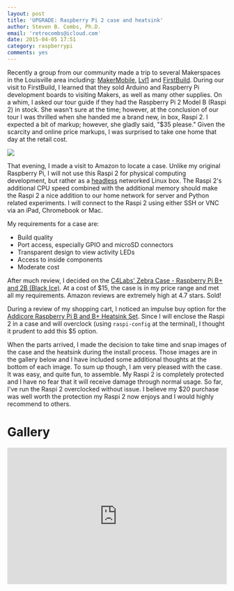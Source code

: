 ```yaml
---
layout: post
title: 'UPGRADE: Raspberry Pi 2 case and heatsink'
author: Steven B. Combs, Ph.D.
email: 'retrocombs@icloud.com'
date: 2015-04-05 17:51
category: raspberrypi
comments: yes
---
```


Recently a group from our community made a trip to several Makerspaces in the Louisville area including: [MakerMobile](http://www.velocityindiana.org/makermobile/), [Lvl1](http://www.lvl1.org/) and [FirstBuild](https://firstbuild.com/). During our visit to FirstBuild, I  learned that they sold Arduino and Raspberry Pi development boards to visiting Makers, as well as many other supplies. On a whim, I asked our tour guide if they had the Raspberry Pi 2 Model B (Raspi 2) in stock. She wasn't sure at the time; however, at the conclusion of our tour I was thrilled when she handed me a brand new, in box, Raspi 2. I expected a bit of markup; however, she gladly said, "$35 please." Given the scarcity and online price markups, I was surprised to take one home that day at the retail cost.

![](https://lh4.googleusercontent.com/b8oUz0k4BsLpUUbmTjiWGG7-XbC2T6tNc_UePZQOalgK=w1221-h560-no)

That evening, I made a visit to Amazon to locate a case. Unlike my original Raspberry Pi, I will not use this Raspi 2 for physical computing development, but rather as a  [headless](http://www.stevencombs.com/raspberrypi/apple/linux/2013/04/27/create-ssh-connection-from-your-mac-to.html) networked Linux box. The Raspi 2's additional CPU speed combined with the additional memory should make the Raspi 2 a nice addition to our home network for server and Python related experiments. I will connect to the Raspi 2 using either SSH or VNC via an iPad, Chromebook or Mac.

My requirements for a case are:

* Build quality
* Port access, especially GPIO and microSD connectors
* Transparent design to view activity LEDs
* Access to inside components
* Moderate cost

After much review, I decided on the [C4Labs' Zebra Case - Raspberry Pi B+ and 2B (Black Ice)](http://www.amazon.com/gp/product/B00M6G9YBM/ref=as_li_tl?ie=UTF8&camp=1789&creative=390957&creativeASIN=B00M6G9YBM&linkCode=as2&tag=stevenccom-20&linkId=P3YYB4U73JEPQ2I6). At a cost of $15, the case is in my price range and met all my requirements. Amazon reviews are extremely high at 4.7 stars. Sold!

During a review of my shopping cart, I noticed an impulse buy option for the [Addicore Raspberry Pi B and B+ Heatsink Set](http://www.amazon.com/gp/product/B00HPQGTI4/ref=as_li_tl?ie=UTF8&camp=1789&creative=390957&creativeASIN=B00HPQGTI4&linkCode=as2&tag=stevenccom-20&linkId=YKT5J5FSVV4VK5QJ). Since I will enclose the Raspi 2 in a case and will overclock (using `raspi-config` at the terminal), I thought it prudent to add this $5 option.

When the parts arrived, I made the decision to take time and snap images of the case and the heatsink during the install process. Those images are in the gallery below and I have included some additional thoughts at the bottom of each image. To sum up though, I am very pleased with the case. It was easy, and quite fun, to assemble. My Raspi 2 is completely protected and I have no fear that it will receive damage through normal usage. So far, I've run the Raspi 2 overclocked without issue. I believe my $20 purchase was well worth the protection my Raspi 2 now enjoys and I would highly recommend to others.

# Gallery
<style>.embed-container { position: relative; padding-bottom: 56.25%; padding-top: 30px; height: 0; overflow: hidden; max-width: 640px; height: auto; } .embed-container iframe, .embed-container object, .embed-container embed { position: absolute; top: 0; left: 0; width: 100%; height: 100%; }</style><div class='embed-container'><iframe src='https://www.flickr.com/photos/bimp/sets/72157651712026196/player/' frameborder='0' allowfullscreen webkitallowfullscreen mozallowfullscreen oallowfullscreen msallowfullscreen></iframe></div>

